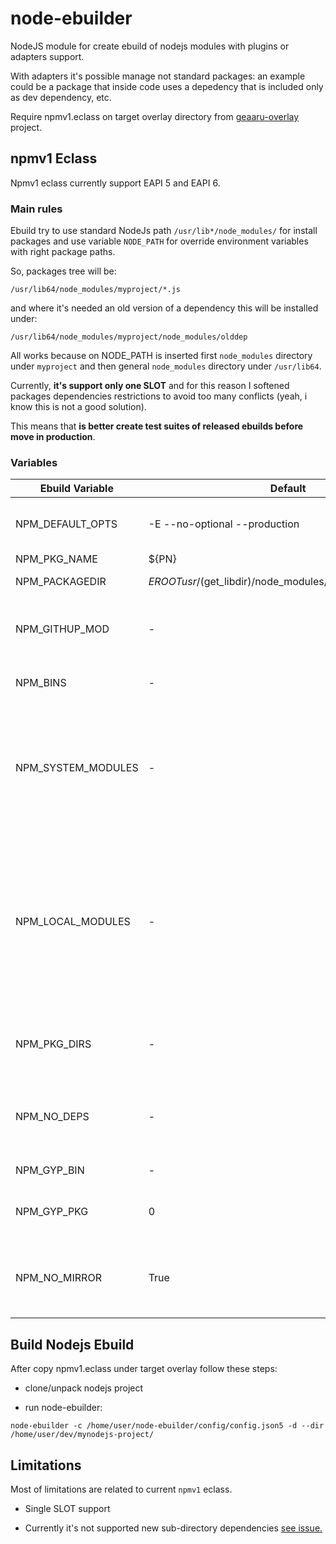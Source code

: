 # node-ebuilder

NodeJS module for create ebuild of nodejs modules with plugins or adapters support.

With adapters it's possible manage not standard packages: an example could be a package that inside
code uses a depedency that is included only as dev dependency, etc.

Require npmv1.eclass on target overlay directory from
[geaaru-overlay](https://github.com/geaaru/geaaru_overlay/blob/master/eclass/npmv1.eclass) project.


## npmv1 Eclass

Npmv1 eclass currently support EAPI 5 and EAPI 6.

### Main rules

Ebuild try to use standard NodeJs path `/usr/lib*/node_modules/` for install packages and
use variable `NODE_PATH` for override environment variables with right package paths.

So, packages tree will be:

```
/usr/lib64/node_modules/myproject/*.js
```

and where it's needed an old version of a dependency this will be installed under:

```
/usr/lib64/node_modules/myproject/node_modules/olddep
```

All works because on NODE_PATH is inserted first `node_modules` directory under `myproject` and then
general `node_modules` directory under `/usr/lib64`.

Currently, **it's support only one SLOT** and for this reason I softened packages dependencies restrictions
to avoid too many conflicts (yeah, i know this is not a good solution).

This means that **is better create test suites of released ebuilds before move in production**.

### Variables

| Ebuild Variable | Default | Description |
|-----------------|---------|-------------|
| NPM_DEFAULT_OPTS | -E --no-optional --production | Contains options used with npm program to download nodejs modules of the package. |
| NPM_PKG_NAME | ${PN} | Contains package name. |
| NPM_PACKAGEDIR | ${EROOT}usr/$(get_libdir)/node_modules/${NPM_PKG_NAME}/ | Contains default install directory of the package. |
| NPM_GITHUP_MOD | - | For nodejs module available on github identify user and module for automatically create SRC_URI. |
| NPM_BINS | - | If defined contains list of file used as binaries and related rename. |
| NPM_SYSTEM_MODULES | - | If defined permit to avoid install of the packages modules to insert on this variable. This permit to use module installed from another ebuild. When this options is used NPM_NO_DEPS must be with value a 0 or not present. |
| NPM_LOCAL_MODULES | - | It works in opposite of NPM_SYSTEM_MODULES to define modules that are installed locally on package directory and avoid use of system installed packages. It used always for sub-packages/sub-directories modules. When this options is used NPM_NO_DEPS must be with value a 0 or not present. |
| NPM_PKG_DIRS | - | Permit of defines additional directories or files to intall. Default install directory if available is lib directory. |
| NPM_NO_DEPS | - | If present and with value equal to 1 then disable download of node modules dependencies and install of node_modules directory. |
| NPM_GYP_BIN | - | Path of node-gyp program. |
| NPM_GYP_PKG | 0 | Identify if package has source to compile with node-gyp (value 1) or not (value 0). |
| NPM_NO_MIRROR | True | Boolean value that add RESTRICT="mirror" for download package from SRC_URI. Set to False to try to download package from gentoo mirrors. |

## Build Nodejs Ebuild

After copy npmv1.eclass under target overlay follow these steps:

* clone/unpack nodejs project

* run node-ebuilder:

```
node-ebuilder -c /home/user/node-ebuilder/config/config.json5 -d --dir /home/user/dev/mynodejs-project/
```


## Limitations

Most of limitations are related to current `npmv1` eclass.

* Single SLOT support

* Currently it's not supported new sub-directory dependencies [see issue.](https://github.com/geaaru/node-ebuilder/issues/3)


